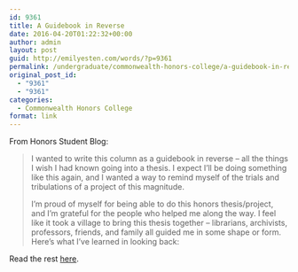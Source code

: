 ```yaml
---
id: 9361
title: A Guidebook in Reverse
date: 2016-04-20T01:22:32+00:00
author: admin
layout: post
guid: http://emilyesten.com/words/?p=9361
permalink: /undergraduate/commonwealth-honors-college/a-guidebook-in-reverse/
original_post_id:
  - "9361"
  - "9361"
categories:
  - Commonwealth Honors College
format: link
---
```

From Honors Student Blog:

> I wanted to write this column as a guidebook in reverse &#8211; all the things I wish I had known going into a thesis. I expect I’ll be doing something like this again, and I wanted a way to remind myself of the trials and tribulations of a project of this magnitude.
> 
> I’m proud of myself for being able to do this honors thesis/project, and I’m grateful for the people who helped me along the way. I feel like it took a village to bring this thesis together – librarians, archivists, professors, friends, and family all guided me in some shape or form. Here’s what I’ve learned in looking back:

Read the rest [here](https://www.honors.umass.edu/blog/eesten/guidebook-reverse).